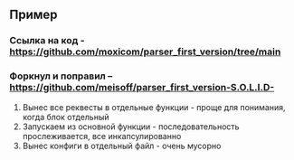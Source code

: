 ## Пример
### Ссылка на код - https://github.com/moxicom/parser_first_version/tree/main 
### Форкнул и поправил – https://github.com/meisoff/parser_first_version-S.O.L.I.D-

1) Вынес все реквесты в отдельные функции - проще для понимания, когда блок отдельный
2) Запускаем из основной функции - последовательность прослеживается, все инкапсулированно
3) Вынес конфиги в отдельный файл - очень мусорно